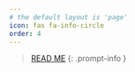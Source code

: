 ```yaml
---
# the default layout is 'page'
icon: fas fa-info-circle
order: 4
---
```


> [READ ME](https://www.linkedin.com/in/zen29d)
{: .prompt-info }
